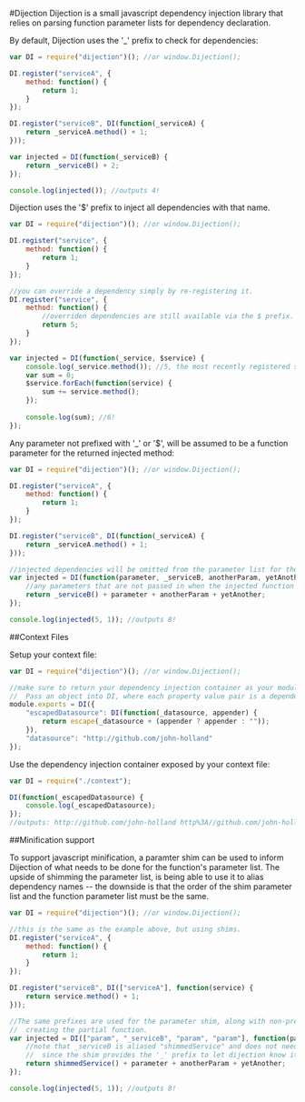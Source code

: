 #Dijection
Dijection is a small javascript dependency injection library that relies on parsing function parameter lists for dependency declaration.

By default, Dijection uses the '\_' prefix to check for dependencies:

```javascript
var DI = require("dijection")(); //or window.Dijection();

DI.register("serviceA", {
    method: function() {
        return 1;
    }
});

DI.register("serviceB", DI(function(_serviceA) {
    return _serviceA.method() + 1;
}));

var injected = DI(function(_serviceB) {
    return _serviceB() + 2;
});

console.log(injected()); //outputs 4!
```

Dijection uses the '$' prefix to inject all dependencies with that name.

```javascript
var DI = require("dijection")(); //or window.Dijection();

DI.register("service", {
    method: function() {
        return 1;
    }
});

//you can override a dependency simply by re-registering it.
DI.register("service", {
    method: function() {
        //overriden dependencies are still available via the $ prefix.
        return 5;
    }
});

var injected = DI(function(_service, $service) {
    console.log(_service.method()); //5, the most recently registered service
    var sum = 0;
    $service.forEach(function(service) {
        sum += service.method();
    });
    
    console.log(sum); //6!
});
```

Any parameter not prefixed with '\_' or '$', will be assumed to be a function parameter for the returned injected method:

```javascript
var DI = require("dijection")(); //or window.Dijection();

DI.register("serviceA", {
    method: function() {
        return 1;
    }
});

DI.register("serviceB", DI(function(_serviceA) {
    return _serviceA.method() + 1;
}));

//injected dependencies will be omitted from the parameter list for the returned function
var injected = DI(function(parameter, _serviceB, anotherParam, yetAnother) {
    //any parameters that are not passed in when the injected function is called will be passed as undefined.
    return _serviceB() + parameter + anotherParam + yetAnother;
});

console.log(injected(5, 1)); //outputs 8!
```

##Context Files

Setup your context file:
```javascript
var DI = require("dijection")(); //or window.Dijection();

//make sure to return your dependency injection container as your module output
//  Pass an object into DI, where each property value pair is a dependency.
module.exports = DI({
    "escapedDatasource": DI(function(_datasource, appender) {
        return escape(_datasource + (appender ? appender : ""));
    }),
    "datasource": "http://github.com/john-holland"
});
```

Use the dependency injection container exposed by your context file:
```javascript
var DI = require("./context");

DI(function(_escapedDatasource) {
    console.log(_escapedDatasource);
});
//outputs: http://github.com/john-holland http%3A//github.com/john-holland/dijection
```


##Minification support

To support javascript minification, a paramter shim can be used to inform Dijection of what needs to be done for the function's parameter list.
The upside of shimming the parameter list, is being able to use it to alias dependency names -- the downside is that the order of the shim parameter list and the function parameter list must be the same.

```javascript
var DI = require("dijection")(); //or window.Dijection();

//this is the same as the example above, but using shims.
DI.register("serviceA", {
    method: function() {
        return 1;
    }
});

DI.register("serviceB", DI(["serviceA"], function(service) {
    return service.method() + 1;
}));

//The same prefixes are used for the parameter shim, along with non-prefixed parameters 
//  creating the partial function.
var injected = DI(["param", "_serviceB", "param", "param"], function(parameter, shimmedService, anotherParam, yetAnother) {
    //note that _serviceB is aliased "shimmedService" and does not need a prefix 
    //  since the shim provides the '_' prefix to let dijection know it should be injected.
    return shimmedService() + parameter + anotherParam + yetAnother;
});

console.log(injected(5, 1)); //outputs 8!
```